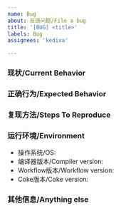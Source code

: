 ```yaml
---
name: Bug
about: 反馈问题/File a bug
title: '[BUG] <title>'
labels: Bug
assignees: 'kedixa'

---
```


<!-- Note: Please search to see if an issue already exists. -->
<!-- 注意: 请在Issues中搜索以查看问题是否已存在。 -->

### 现状/Current Behavior
<!-- A concise description of what you're experiencing. -->
<!-- 请描述您遇到的问题。 -->


### 正确行为/Expected Behavior
<!-- A concise description of what you expected to happen. -->
<!-- 请描述您期望得到的效果。 -->


### 复现方法/Steps To Reproduce
<!-- Provide minimal reproducible code or detailed reproduction methods. -->
<!-- 提供最小可复现代码或详细复现方法。 -->


### 运行环境/Environment
- 操作系统/OS:
- 编译器版本/Compiler version:
- Workflow版本/Workflow version:
- Coke版本/Coke version:


### 其他信息/Anything else
